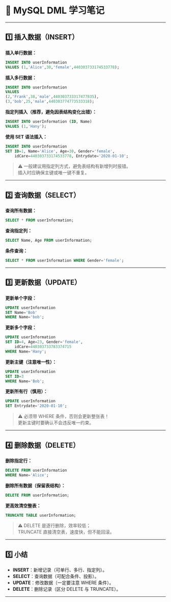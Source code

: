 # 📘 MySQL DML 学习笔记

---

## 1️⃣ 插入数据（INSERT）

**插入单行数据：**
```sql
INSERT INTO userInformation 
VALUES (1,'Alice',30,'female',440303733174533778);
```

**插入多行数据：**
```sql
INSERT INTO userInformation 
VALUES
(2,'Frank',38,'male',440303733317477835),
(3,'bob',25,'male',440303774773533318);
```

**指定列插入（推荐，避免因表结构变化出错）：**
```sql
INSERT INTO userInformation (ID, Name)
VALUES (1,'Hany');
```

**使用 SET 语法插入：**
```sql
INSERT INTO userInformation 
SET ID=1, Name='Alice', Age=30, Gender='female', 
    idCare=440303733174533778, Entrydate='2020-01-10';
```

> ⚠ 一般建议用指定列方式，避免表结构有新增列时报错。  
> 插入时应确保主键或唯一键不重复。

---

## 2️⃣ 查询数据（SELECT）

**查询所有数据：**
```sql
SELECT * FROM userInformation;
```

**查询指定列：**
```sql
SELECT Name, Age FROM userInformation;
```

**条件查询：**
```sql
SELECT * FROM userInformation WHERE Gender='female';
```

---

## 3️⃣ 更新数据（UPDATE）

**更新单个字段：**
```sql
UPDATE userInformation 
SET Name='Bob' 
WHERE Name='bob';
```

**更新多个字段：**
```sql
UPDATE userInformation 
SET ID=4, Age=23, Gender='female', 
    idCare=440303733783374715 
WHERE Name='Hany';
```

**更新主键（注意唯一性）：**
```sql
UPDATE userInformation 
SET ID=3 
WHERE Name='Bob';
```

**更新所有行（慎用）：**
```sql
UPDATE userInformation 
SET Entrydate='2020-01-10';
```

> ⚠ 必须带 WHERE 条件，否则会更新整张表！  
> 更新主键时要确认不会违反唯一约束。

---

## 4️⃣ 删除数据（DELETE）

**删除指定行：**
```sql
DELETE FROM userInformation 
WHERE Name='Alice';
```

**删除所有数据（保留表结构）：**
```sql
DELETE FROM userInformation;
```

**更高效清空整表：**
```sql
TRUNCATE TABLE userInformation;
```

> ⚠ DELETE 是逐行删除，效率较低；  
> TRUNCATE 直接清空表，速度快，但不能回滚。

---

## 5️⃣ 小结

- **INSERT**：新增记录（可单行、多行、指定列）。
- **SELECT**：查询数据（可配合条件、投影）。
- **UPDATE**：修改数据（一定要注意 WHERE 条件）。
- **DELETE**：删除记录（区分 DELETE 与 TRUNCATE）。

---